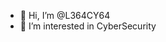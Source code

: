 - 👋 Hi, I’m @L364CY64
- 👀 I’m interested in CyberSecurity

<!---
L364CY64/L364CY64 is a ✨ special ✨ repository because its `README.md` (this file) appears on your GitHub profile.
You can click the Preview link to take a look at your changes.
--->
